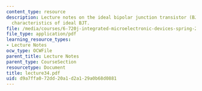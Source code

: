```yaml
---
content_type: resource
description: Lecture notes on the ideal bipolar junction transistor (BJT) and current-voltage
  characteristics of ideal BJT.
file: /media/courses/6-720j-integrated-microelectronic-devices-spring-2007/d9a7ffa072dd20a1d2a129a0b68d0881_lecture34.pdf
file_type: application/pdf
learning_resource_types:
- Lecture Notes
ocw_type: OCWFile
parent_title: Lecture Notes
parent_type: CourseSection
resourcetype: Document
title: lecture34.pdf
uid: d9a7ffa0-72dd-20a1-d2a1-29a0b68d0881
---
```

